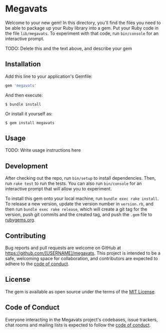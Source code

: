 # Megavats

Welcome to your new gem! In this directory, you'll find the files you need to be able to package up your Ruby library into a gem. Put your Ruby code in the file `lib/megavats`. To experiment with that code, run `bin/console` for an interactive prompt.

TODO: Delete this and the text above, and describe your gem

## Installation

Add this line to your application's Gemfile:

```ruby
gem 'megavats'
```

And then execute:

    $ bundle install

Or install it yourself as:

    $ gem install megavats

## Usage

TODO: Write usage instructions here

## Development

After checking out the repo, run `bin/setup` to install dependencies. Then, run `rake test` to run the tests. You can also run `bin/console` for an interactive prompt that will allow you to experiment.

To install this gem onto your local machine, run `bundle exec rake install`. To release a new version, update the version number in `version.rb`, and then run `bundle exec rake release`, which will create a git tag for the version, push git commits and the created tag, and push the `.gem` file to [rubygems.org](https://rubygems.org).

## Contributing

Bug reports and pull requests are welcome on GitHub at https://github.com/[USERNAME]/megavats. This project is intended to be a safe, welcoming space for collaboration, and contributors are expected to adhere to the [code of conduct](https://github.com/[USERNAME]/megavats/blob/master/CODE_OF_CONDUCT.md).

## License

The gem is available as open source under the terms of the [MIT License](https://opensource.org/licenses/MIT).

## Code of Conduct

Everyone interacting in the Megavats project's codebases, issue trackers, chat rooms and mailing lists is expected to follow the [code of conduct](https://github.com/[USERNAME]/megavats/blob/master/CODE_OF_CONDUCT.md).
